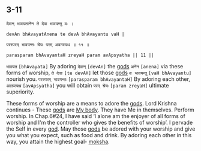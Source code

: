 ## 3-11


```shloka-sa
देवान् भावयतानेन ते देवा भावयन्तु वः ।
```
```shloka-sa-hk
devAn bhAvayatAnena te devA bhAvayantu vaH |
```
```shloka-sa
परस्परम् भावयन्तः श्रेयः परम् अवाप्स्यथ ॥ ११ ॥
```
```shloka-sa-hk
parasparam bhAvayantaH zreyaH param avApsyatha || 11 ||
```

`भावयत` `[bhAvayata]` By adoring `देवान्` `[devAn]` the [gods](gods_and_other_powers) `अनेन` `[anena]` via these forms of worship, `ते देवाः` `[te devAH]` let those [gods](gods_and_other_powers) `वः भावयन्तु` `[vaH bhAvayantu]` nourish you. `परस्परम् भावयन्तः` `[parasparam bhAvayantaH]` By adoring each other, `अवाप्स्यथ` `[avApsyatha]` you will obtain `परम् श्रेयः` `[param zreyaH]` ultimate superiority.



These forms of worship are a means to adore the [gods](gods_and_other_powers). Lord Krishna continues - These [gods](gods_and_other_powers) are [My body](universe_as_his_body). They have Me in themselves. Perform worship. 
In Chap.6#24, I have said ‘I alone am the enjoyer of all forms of worship and I'm the controller who gives the benefits of worship’. 
I pervade the Self in every [god](gods_and_other_powers). May those [gods](gods_and_other_powers) be adored with your worship and give you what you expect, such as food and drink. By adoring each other in this way, you attain the highest goal- [moksha](Moksha).


